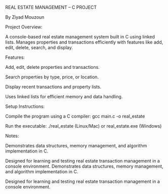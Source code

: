 REAL ESTATE MANAGEMENT – C PROJECT

By Ziyad Mouzoun

Project Overview:

A console-based real estate management system built in C using linked lists. Manages properties and transactions efficiently with features like add, edit, delete, search, and display.

Features:

Add, edit, delete properties and transactions.

Search properties by type, price, or location.

Display recent transactions and property lists.

Uses linked lists for efficient memory and data handling.

Setup Instructions:

Compile the program using a C compiler:
gcc main.c -o real_estate

Run the executable:
./real_estate (Linux/Mac) or real_estate.exe (Windows)

Notes:

Demonstrates data structures, memory management, and algorithm implementation in C.

Designed for learning and testing real estate transaction management in a console environment.
Demonstrates data structures, memory management, and algorithm implementation in C.

Designed for learning and testing real estate transaction management in a console environment.
